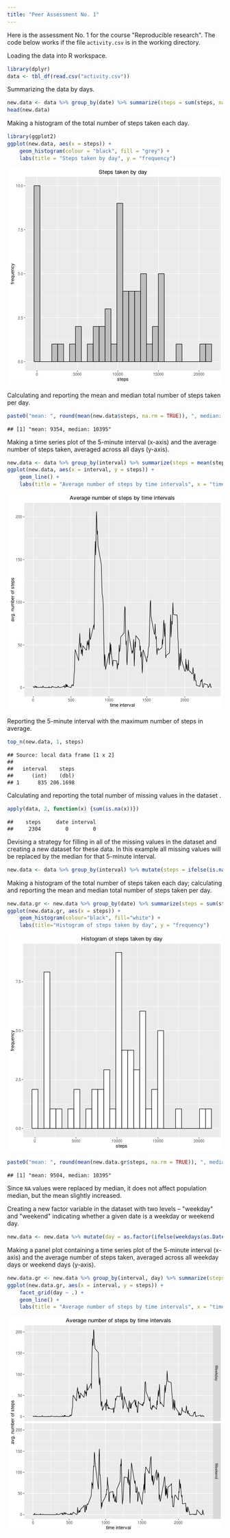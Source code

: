 ```yaml
---
title: "Peer Assessment No. 1"
---
```

Here is the assessment No. 1 for the course "Reproducible research". The code below works if the file `activity.csv` is in the working directory.



Loading the data into R workspace.

```r
library(dplyr)
data <- tbl_df(read.csv("activity.csv"))
```

Summarizing the data by days. 

```r
new.data <- data %>% group_by(date) %>% summarize(steps = sum(steps, na.rm = TRUE))
head(new.data)
```

Making a histogram of the total number of steps taken each day.

```r
library(ggplot2)
ggplot(new.data, aes(x = steps)) +
    geom_histogram(colour = "black", fill = "grey") +
    labs(title = "Steps taken by day", y = "frequency")
```

![plot of chunk unnamed-chunk-4](figure/unnamed-chunk-4-1.png)

Calculating and reporting the mean and median total number of steps taken per day.

```r
paste0("mean: ", round(mean(new.data$steps, na.rm = TRUE)), ", median: ", quantile(new.data$steps, 0.5, na.rm = TRUE))
```

```
## [1] "mean: 9354, median: 10395"
```

Making a time series plot of the 5-minute interval (x-axis) and the average number of steps taken, averaged across all days (y-axis).

```r
new.data <- data %>% group_by(interval) %>% summarize(steps = mean(steps, na.rm=TRUE))
ggplot(new.data, aes(x = interval, y = steps)) +
    geom_line() +
    labs(title = "Average number of steps by time intervals", x = "time interval", y = "avg. number of steps")
```

![plot of chunk unnamed-chunk-6](figure/unnamed-chunk-6-1.png)

Reporting the 5-minute interval with the maximum number of steps in average.

```r
top_n(new.data, 1, steps)
```

```
## Source: local data frame [1 x 2]
## 
##   interval    steps
##      (int)    (dbl)
## 1      835 206.1698
```

Calculating and reporting the total number of missing values in the dataset .

```r
apply(data, 2, function(x) {sum(is.na(x))})
```

```
##    steps     date interval 
##     2304        0        0
```

Devising a strategy for filling in all of the missing values in the dataset and creating a new dataset for these data. In this example all missing values will be replaced by the median for that 5-minute interval.

```r
new.data <- data %>% group_by(interval) %>% mutate(steps = ifelse(is.na(steps), as.integer(quantile(steps, .5, na.rm=TRUE)), steps))
```

Making a histogram of the total number of steps taken each day; calculating and reporting the mean and median total number of steps taken per day.

```r
new.data.gr <- new.data %>% group_by(date) %>% summarize(steps = sum(steps, na.rm = TRUE))
ggplot(new.data.gr, aes(x = steps)) +
    geom_histogram(colour="black", fill="white") +
    labs(title="Histogram of steps taken by day", y = "frequency")
```

![plot of chunk unnamed-chunk-10](figure/unnamed-chunk-10-1.png)

```r
paste0("mean: ", round(mean(new.data.gr$steps, na.rm = TRUE)), ", median: ", quantile(new.data.gr$steps, 0.5, na.rm = TRUE))
```

```
## [1] "mean: 9504, median: 10395"
```
Since `NA` values were replaced by median, it does not affect population median, but the mean slightly increased.

Creating a new factor variable in the dataset with two levels – "weekday" and "weekend" indicating whether a given date is a weekday or weekend day.

```r
new.data <- new.data %>% mutate(day = as.factor(ifelse(weekdays(as.Date(date)) %in% c("Saturday", "Sunday"), "Weekend", "Weekday")))
```

Making a panel plot containing a time series plot of the 5-minute interval (x-axis) and the average number of steps taken, averaged across all weekday days or weekend days (y-axis).

```r
new.data.gr <- new.data %>% group_by(interval, day) %>% summarize(steps = mean(steps, na.rm=TRUE))
ggplot(new.data.gr, aes(x = interval, y = steps)) +
    facet_grid(day ~ .) +
    geom_line() +
    labs(title = "Average number of steps by time intervals", x = "time interval", y = "avg. number of steps")
```

![plot of chunk unnamed-chunk-12](figure/unnamed-chunk-12-1.png)
